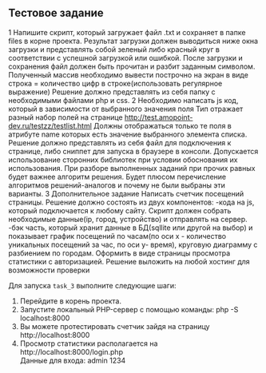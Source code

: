 ## Тестовое задание
1
Напишите скрипт, который загружает файл .txt и сохраняет в папке files в корне
проекта. Результат загрузки должен выводиться ниже окна загрузки и представлять собой
зеленый либо красный круг в соответствии с успешной загрузкой или ошибкой.
После загрузки и сохранения файл должен быть прочитан и разбит заданным символом.
Полученный массив необходимо вывести построчно на экран в виде строка = количество
цифр в строке(использовать регулярное выражение)
Решение должно представлять из себя папку с необходимыми файлами php и css.
2 Необходимо написать js код, который в зависимости от выбранного значения поля Тип
отражает разный набор полей на странице http://test.amopoint-dev.ru/testzz/testlist.html
Должны отображаться только те поля в атрибуте name которых есть значение
выбранного элемента списка.
Решение должно представлять из себя файл для подключения к странице, либо
сниппет для запуска в браузере в консоли.
Допускается использование сторонних библиотек при условии обоснования их
использования. При разборе выполненных заданий при прочих равных будет важнее
алгоритм решения. Будет плюсом перечисление алгоритмов решений-аналогов и почему
не были выбраны эти варианты.
3 Дополнительное задание
Написать счетчик посещений страницы. Решение должно состоять из двух компонентов:
-кода на js, который подключается к любому сайту. Скрипт должен собрать
необходимые данные(ip, город, устройство) и отправлять на сервер.
-бэк часть, который хранит данные в БД(sqllite или другой на выбор) и
показывает график посещений по часам(по оси х - количество уникальных
посещений за час, по оси y- время), круговую диаграмму с разбиением по городам.
Оформить в виде страницы просмотра статистики с авторизацией. Решение
выложить на любой хостинг для возможности проверки

Для запуска `task_3` выполните следующие шаги:

1. Перейдите в корень проекта.
2. Запустите локальный PHP-сервер с помощью команды: php -S localhost:8000
3. Вы можете протестировать счетчик зайдя на страницу http://localhost:8000
4. Просмотр статистики располагается на http://localhost:8000/login.php <br>
Данные для входа: admin 1234
